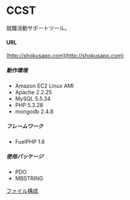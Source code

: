 CCST
====

就職活動サポートツール。

#### URL
[http://shokusapo.com](http://shokusapo.com)

##### 動作環境

+ Amazon EC2 Linux AMI
+ Apache 2.2.25
+ MySQL 5.5.34
+ PHP 5.3.28
+ mongodb 2.4.8

##### フレームワーク
+ FuelPHP 1.6

##### 使用パッケージ
+ PDO
+ MBSTRING


[ファイル構成](https://github.com/kilhyungdoop/CCSTEST/wiki/%E3%83%95%E3%82%A1%E3%82%A4%E3%83%AB%E6%A7%8B%E6%88%90)
